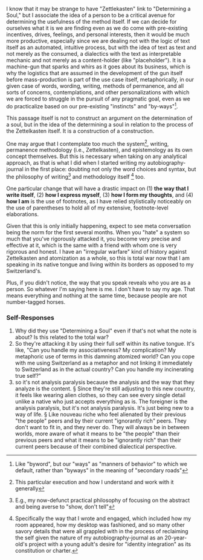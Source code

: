 I know that it may be strange to have "Zettlekasten" link to "Determining a Soul," but I associate the idea of a person to be a critical avenue for determining the usefulness of the method itself. If we can decide for ourselves what it is we are finding even as we do come with pre-existing incentives, drives, feelings, and personal interests, then it would be much more productive, especially since we are dealing not with the logic of text itself as an automated, intuitive process, but with the idea of text as text and not merely as the consumed, a dialectics with the text as interpretable mechanic and not merely as a content-holder (like "placeholder"). It is a machine-gun that sparks and whirs as it goes about its business, which is why the logistics that are assumed in the development of the gun itself before mass-production is part of the use case itself, metaphorically, in our given case of words, wording, writing, methods of permanence, and all sorts of concerns, contemplations, and other personalizations with which we are forced to struggle in the pursuit of any pragmatic goal, even as we do practicalize based on our pre-existing "instincts" and "by-ways"[^1].

This passage itself is not to construct an argument on the determination of a soul, but in the idea of the determining a soul in relation to the process of the Zettelkasten itself. It is a construction of a construction. 

One may argue that I contemplate too much the system[^2], writing, permanence methodology (i.e., Zettelkasten), and epistemology as its own concept themselves. But this is necessary when taking on any analytical approach, as that is what I did when I started writing my autobiography-journal in the first place: doubting not only the word choices and syntax, but the philosophy of writing[^3] and methodology itself [^4] too. 

One particular change that will have a drastic impact on (1) **the way that I write itself**, (2) **how I express myself**, (3) **how I form my thoughts**, and (4) **how I am** is the use of footnotes, as I have relied stylistically noticeably on the use of parentheses to hold all of my extensive, footnote-level elaborations. 

Given that this is only initially happening, expect to see meta conversation being the norm for the first several months. When you "hate" a system so much that you've rigorously attacked it, you become very precise and effective at it, which is the same with a friend with whom one is very rigorous and honest. I have an "irregular warfare" kind of history against Zettelkasten and atomization as a whole, so this is total war now that I am speaking in its native tongue and living within its borders as opposed to my Switzerland's. 

Plus, if you didn't notice, the way that you speak reveals who you are as a person. So whatever I'm saying here is me. I don't have to say my age. That means everything and nothing at the same time, because people are not number-tagged horses.

[^1]: Like "byword", but our "ways" as "manners of behavior" to which we default, rather than "byways" in the meaning of "secondary roads"

[^2]: This particular execution and how I understand and work with it generally

[^3]: E.g., my now-defunct practical philosophy of focusing on the abstract and being averse to "show, don't tell"

[^4]: Specifically the way that I wrote and engaged, which included how my room appeared, how my desktop was fashioned, and so many other savory details that were all grappled with in the process of reclaiming the self given the nature of my autobiography-journal as an 20-year-old's project with a young adult's desire for "identity integration" as its constitution or charter.
### Self-Responses

1. Why did they use "Determining a Soul" even if that's not what the note is about? Is this related to the total war?
2. So they're attacking it by using their full self within its native tongue. It's like, "Can you handle my associativeness? My complication? My metaphoric use of terms in this damning atomized world? Can you cope with me using Switzerland as a metaphor and not linking it immediately to Switzerland as in the actual country? Can you handle my incinerating true self?"
3. so it's not analysis paralysis because the analysis and the way that they analyze is the content. § Since they're still adjusting to this new country, it feels like wearing alien clothes, so they can see every single detail unlike a native who just accepts everything as is. The foreigner is the analysis paralysis, but it's not analysis paralysis. It's just being new to a way of life. § Like nouveau riche who feel alienated by their previous "the people" peers and by their current "ignorantly rich" peers. They don't want to fit in, and they never do. They will always be in between worlds, more aware of what it means to be "the people" than their previous peers and what it means to be "ignorantly rich" than their current peers because of their combined dialectical perspective.